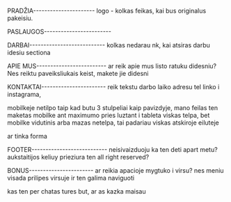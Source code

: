 PRADŽIA----------------------
logo - kolkas feikas, kai bus originalus pakeisiu.

PASLAUGOS------------------------

DARBAI---------------------------
kolkas nedarau nk, kai atsiras darbu idesiu sectiona

APIE MUS-------------------------
ar reik apie mus listo ratuku didesniu? Nes reiktu paveiksliukais keist, makete jie didesni

KONTAKTAI-----------------------
reik tekstu darbo laiko adresu tel linko i instagrama,

mobilkeje netilpo taip kad butu 3 stulpeliai kaip pavizdyje, mano feilas
ten maketas mobilke ant maximumo pries luztant i tableta viskas telpa, bet mobilke vidutinis arba mazas netelpa, tai padariau viskas atskiroje eiluteje

ar tinka forma

FOOTER---------------------------
neisivaizduoju ka ten deti apart metu? aukstaitijos keliuy prieziura ten all right reserved?

BONUS-----------------------
ar reikia apacioje mygtuko i virsu? nes meniu visada prilipes virsuje
ir ten galima naviguoti

kas ten per chatas tures but, ar as kazka maisau
